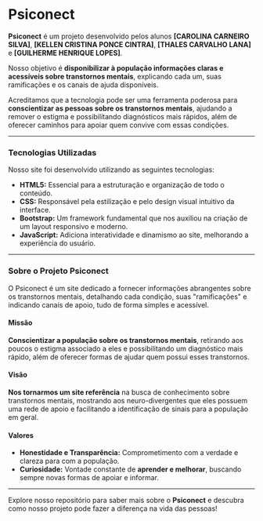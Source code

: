 # Psiconect

**Psiconect** é um projeto desenvolvido pelos alunos **[CAROLINA CARNEIRO SILVA]**, **[KELLEN CRISTINA PONCE CINTRA]**, **[THALES CARVALHO LANA]** e **[GUILHERME HENRIQUE LOPES]**.

Nosso objetivo é **disponibilizar à população informações claras e acessíveis sobre transtornos mentais**, explicando cada um, suas ramificações e os canais de ajuda disponíveis.

Acreditamos que a tecnologia pode ser uma ferramenta poderosa para **conscientizar as pessoas sobre os transtornos mentais**, ajudando a remover o estigma e possibilitando diagnósticos mais rápidos, além de oferecer caminhos para apoiar quem convive com essas condições.

---

### Tecnologias Utilizadas

Nosso site foi desenvolvido utilizando as seguintes tecnologias:

* **HTML5:** Essencial para a estruturação e organização de todo o conteúdo.
* **CSS:** Responsável pela estilização e pelo design visual intuitivo da interface.
* **Bootstrap:** Um framework fundamental que nos auxiliou na criação de um layout responsivo e moderno.
* **JavaScript:** Adiciona interatividade e dinamismo ao site, melhorando a experiência do usuário.

---

### Sobre o Projeto Psiconect

O Psiconect é um site dedicado a fornecer informações abrangentes sobre os transtornos mentais, detalhando cada condição, suas "ramificações" e indicando canais de apoio, tudo de forma simples e acessível.

#### Missão

**Conscientizar a população sobre os transtornos mentais**, retirando aos poucos o estigma associado a eles e possibilitando um diagnóstico mais rápido, além de oferecer formas de ajudar quem possui esses transtornos.

#### Visão

**Nos tornarmos um site referência** na busca de conhecimento sobre transtornos mentais, mostrando aos neuro-divergentes que eles possuem uma rede de apoio e facilitando a identificação de sinais para a população em geral.

#### Valores

* **Honestidade e Transparência:** Comprometimento com a verdade e clareza para com a população.
* **Curiosidade:** Vontade constante de **aprender e melhorar**, buscando sempre novas formas de apoiar e informar.

---

Explore nosso repositório para saber mais sobre o **Psiconect** e descubra como nosso projeto pode fazer a diferença na vida das pessoas!